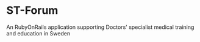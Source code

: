 ST-Forum
========

An RubyOnRails application supporting Doctors' specialist medical training and education in Sweden